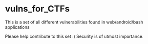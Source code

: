 # vulns_for_CTFs
This is a set of all different vulnerabilities found in web/android/bash applications

Please help contribute to this set :)
Security is of utmost importance.
